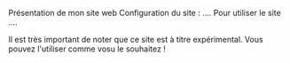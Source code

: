 Présentation de mon site web
Configuration du site : ....
Pour utiliser le site ....

Il est très important de noter que ce site est à titre expérimental.
Vous pouvez l'utiliser comme vosu le souhaitez !
